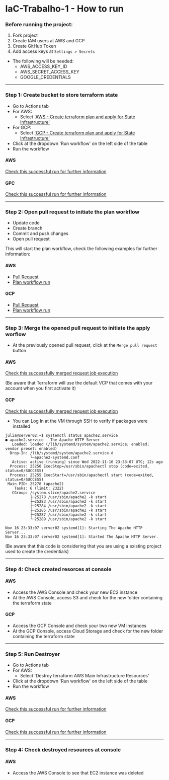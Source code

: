 # IaC-Trabalho-1 - How to run
### Before running the project:
1. Fork project
2. Create IAM users at AWS and GCP
3. Create GitHub Token
4. Add access keys at `Settings > Secrets`
- The following will be needed:
    - AWS_ACCESS_KEY_ID
    - AWS_SECRET_ACCESS_KEY
    - GOOGLE_CREDENTIALS

-----

### Step 1: Create bucket to store terraform state
- Go to Actions tab
- For AWS:
    - Select ['AWS - Create terraform plan and apply for State Infrastructure'](https://github.com/juliavpaiva/IaC-Trabalho-1/actions/workflows/aws_state_infrastructure_tf_apply.yml)
- For GCP:
    - Select ['GCP - Create terraform plan and apply for State Infrastructure'](https://github.com/juliavpaiva/IaC-Trabalho-1/actions/workflows/gcp_state_infrastructure_tf_apply.yml)
- Click at the dropdown 'Run workflow' on the left side of the table
- Run the workflow

#### AWS
[Check this successful run for further information](https://github.com/juliavpaiva/IaC-Trabalho-1/actions/runs/3470388420)

#### GPC
[Check this successful run for further information](https://github.com/juliavpaiva/IaC-Trabalho-1/actions/runs/3473674643/jobs/5805956836)
    
-----

### Step 2: Open pull request to initiate the plan workflow
- Update code
- Create branch
- Commit and push changes
- Open pull request

This will start the plan workflow, check the following examples for further information:

#### AWS
- [Pull Request](https://github.com/juliavpaiva/IaC-Trabalho-1/pull/2)
- [Plan workflow run](https://github.com/juliavpaiva/IaC-Trabalho-1/actions/runs/3470937067/jobs/5799770540)

#### GCP
- [Pull Request](https://github.com/juliavpaiva/IaC-Trabalho-1/pull/5)
- [Plan workflow run](https://github.com/juliavpaiva/IaC-Trabalho-1/actions/runs/3474059793/jobs/5806795478)
    
-----

### Step 3: Merge the opened pull request to initiate the apply worflow
- At the previously opened pull request, click at the `Merge pull request` button

#### AWS
[Check this successfully merged request job execution](https://github.com/juliavpaiva/IaC-Trabalho-1/actions/runs/3470944698)

(Be aware that Terraform will use the default VCP that comes with your account when you first activate it)

#### GCP
[Check this successfully merged request job execution](https://github.com/juliavpaiva/IaC-Trabalho-1/actions/runs/3474088703/jobs/5806856118)

- You can Log In at the VM through SSH to verify if packages were installed
```
julia@server02:~$ systemctl status apache2.service
● apache2.service - The Apache HTTP Server
   Loaded: loaded (/lib/systemd/system/apache2.service; enabled; vendor preset: enabled)
  Drop-In: /lib/systemd/system/apache2.service.d
           └─apache2-systemd.conf
   Active: active (running) since Wed 2022-11-16 23:33:07 UTC; 12s ago
  Process: 25250 ExecStop=/usr/sbin/apachectl stop (code=exited, status=0/SUCCESS)
  Process: 25255 ExecStart=/usr/sbin/apachectl start (code=exited, status=0/SUCCESS)
 Main PID: 25278 (apache2)
    Tasks: 6 (limit: 2322)
   CGroup: /system.slice/apache2.service
           ├─25278 /usr/sbin/apache2 -k start
           ├─25283 /usr/sbin/apache2 -k start
           ├─25284 /usr/sbin/apache2 -k start
           ├─25285 /usr/sbin/apache2 -k start
           ├─25287 /usr/sbin/apache2 -k start
           └─25289 /usr/sbin/apache2 -k start

Nov 16 23:33:07 server02 systemd[1]: Starting The Apache HTTP Server...
Nov 16 23:33:07 server02 systemd[1]: Started The Apache HTTP Server.
```

(Be aware that this code is considering that you are using a existing project used to create the credentials)

-----

### Step 4: Check created resorces at console
#### AWS
- Access the AWS Console and check your new EC2 instance
- At the AWS Console, access S3 and check for the new folder containing the terraform state

#### GCP
- Access the GCP Console and check your two new VM instances
- At the GCP Console, access Cloud Storage and check for the new folder containing the terraform state
    
-----

### Step 5: Run Destroyer
- Go to Actions tab
- For AWS:
    - Select 'Destroy terraform AWS Main Infrastructure Resources'
- Click at the dropdown 'Run workflow' on the left side of the table
- Run the workflow

#### AWS
[Check this successful run for further information](https://github.com/juliavpaiva/IaC-Trabalho-1/actions/runs/3471323350/jobs/5800664792)

#### GCP
[Check this successful run for further information](https://github.com/juliavpaiva/IaC-Trabalho-1/actions/runs/3474178940/jobs/5807046676)
    
-----

### Step 4: Check destroyed resources at console
#### AWS
- Access the AWS Console to see that EC2 instance was deleted
